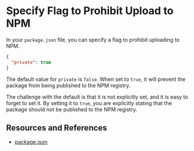 # Specify Flag to Prohibit Upload to NPM

In your `package.json` file, you can specify a flag to prohibit uploading to NPM.

```json
{
  "private": true
}
```

The default value for `private` is `false`. When set to `true`, it will prevent the package from being published to the NPM registry.

The challenge with the default is that it is not explicitly set, and it is easy to forget to set it. By setting it to `true`, you are explicitly stating that the package should not be published to the NPM registry.

## Resources and References

- [package.json](https://docs.npmjs.com/cli/v10/configuring-npm/package-json)

